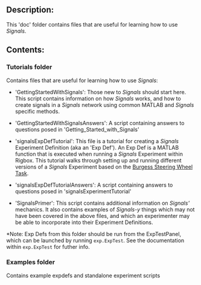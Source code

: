 ## Description:

This 'doc' folder contains files that are useful for learning how to use *Signals*. 

## Contents:

### Tutorials folder

Contains files that are useful for learning how to use *Signals*:

- 'GettingStartedWithSignals': Those new to *Signals* should start here. This script contains information on how *Signals* works, and how to create signals in a *Signals* network using common MATLAB and *Signals* specific methods.

- 'GettingStartedWithSignalsAnswers': A script containing answers to questions posed in 'Getting_Started_with_Signals'

- 'signalsExpDefTutorial': This file is a tutorial for creating a *Signals* Experiment Definition (aka an 'Exp Def'). An Exp Def is a MATLAB function that is executed when running a *Signals* Experiment within Rigbox. This tutorial walks through setting up and running different versions of a *Signals* Experiment based on the [Burgess Steering Wheel Task](https://www.biorxiv.org/content/biorxiv/early/2017/07/25/051912.full.pdf).

- 'signalsExpDefTutorialAnswers': A script containing answers to questions posed in 'signalsExperimentTutorial'

- 'SignalsPrimer': This script contains additional information on *Signals'* mechanics. It also contains examples of *Signals-y* things which may not have been covered in the above files, and which an experimenter may be able to incorporate into their Experiment Definitions.

*Note: Exp Defs from this folder should be run from the ExpTestPanel, which can be launched by running `exp.ExpTest`. See the documentation within `exp.ExpTest` for futher info.

### Examples folder

Contains example expdefs and standalone experiment scripts
